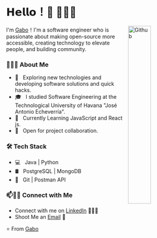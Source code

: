 # 𝗛𝗲𝗹𝗹𝗼！👋 👨🏻‍💻

<img width="35%" align="right" alt="Github" src="https://user-images.githubusercontent.com/48678280/88862734-4903af80-d201-11ea-968b-9c939d88a37c.gif" />

I'm [Gabo](https://github.com/gaboDev05)！I'm a software engineer who is passionate about making open-source more accessible, creating technology to elevate people, and building community.


<h3> 👨🏻‍💻 About Me </h3>

- 🤔 &nbsp; Exploring new technologies and developing software solutions and quick hacks.
- 🎓 &nbsp; I studied Software Engineering at the Technological University of Havana "José Antonio Echeverría".
- 🌱 &nbsp; Currently Learning JavaScript and React js.
- 👯 &nbsp; Open for project collaboration. 

<h3>🛠 Tech Stack</h3>

- 💻 &nbsp; Java | Python 
- 🛢 &nbsp; PostgreSQL | MongoDB
- 🔧 &nbsp; Git | Postman API


### 📫🤝🏻 Connect with Me

 - Connect with me on [LinkedIn](https://www.linkedin.com/in/gabriel-rivero-481914228/) 👨🏻‍💻
 - Shoot Me an [Email](gabrielriverodev05@gmail.com) 💌





 ⭐️ From [Gabo](https://github.com/gaboDev05)